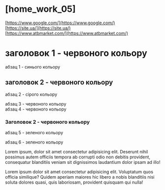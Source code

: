 # [home_work_05]

[https://www.google.com/](https://www.google.com/)   
[https://site.ua/](https://site.ua/)  
[https://www.atbmarket.com/](https://www.atbmarket.com/)

# заголовок 1 - червоного кольору

абзац 1 - синього кольору

## заголовок 2 - червоного кольору

абзац 2 - сірого кольору

абзац 3 - червоного кольору  
абзац 4 - червоного кольору

### Заголовок 2 - червоного кольору

абзац 5 - зеленого кольору

абзац 6 - зеленого кольору

Lorem ipsum, dolor sit amet consectetur adipisicing elit. Deserunt nihil possimus autem officiis tempora ab corrupti odio non debitis provident, consequatur blanditiis veniam sit dignissimos laudantium dolor ipsam ad illo!

Lorem ipsum dolor sit amet consectetur adipisicing elit. Voluptatum quos officia similique? Quidem aperiam maiores hic libero a nobis blanditiis nisi soluta dolores quasi, quis laboriosam, provident quisquam qui nulla!
